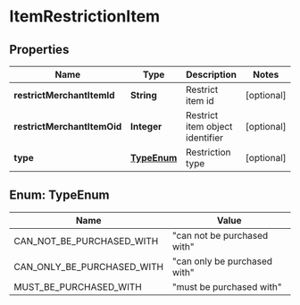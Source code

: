 
# ItemRestrictionItem

## Properties
Name | Type | Description | Notes
------------ | ------------- | ------------- | -------------
**restrictMerchantItemId** | **String** | Restrict item id |  [optional]
**restrictMerchantItemOid** | **Integer** | Restrict item object identifier |  [optional]
**type** | [**TypeEnum**](#TypeEnum) | Restriction type |  [optional]


<a name="TypeEnum"></a>
## Enum: TypeEnum
Name | Value
---- | -----
CAN_NOT_BE_PURCHASED_WITH | &quot;can not be purchased with&quot;
CAN_ONLY_BE_PURCHASED_WITH | &quot;can only be purchased with&quot;
MUST_BE_PURCHASED_WITH | &quot;must be purchased with&quot;



